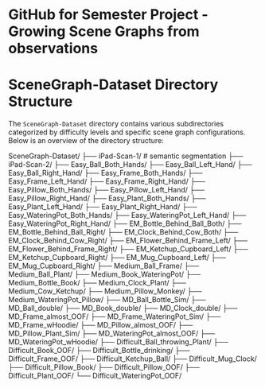 # GitHub for Semester Project - Growing Scene Graphs from observations

# SceneGraph-Dataset Directory Structure

The `SceneGraph-Dataset` directory contains various subdirectories categorized by difficulty levels and specific scene graph configurations. Below is an overview of the directory structure:

SceneGraph-Dataset/
├── iPad-Scan-1/  # semantic segmentation
├── iPad-Scan-2/
├── Easy_Ball_Both_Hands/
├── Easy_Ball_Left_Hand/
├── Easy_Ball_Right_Hand/
├── Easy_Frame_Both_Hands/
├── Easy_Frame_Left_Hand/
├── Easy_Frame_Right_Hand/
├── Easy_Pillow_Both_Hands/
├── Easy_Pillow_Left_Hand/
├── Easy_Pillow_Right_Hand/
├── Easy_Plant_Both_Hands/
├── Easy_Plant_Left_Hand/
├── Easy_Plant_Right_Hand/
├── Easy_WateringPot_Both_Hands/
├── Easy_WateringPot_Left_Hand/
├── Easy_WateringPot_Right_Hand/
├── EM_Bottle_Behind_Ball_Both/
├── EM_Bottle_Behind_Ball_Right/
├── EM_Clock_Behind_Cow_Both/
├── EM_Clock_Behind_Cow_Right/
├── EM_Flower_Behind_Frame_Left/
├── EM_Flower_Behind_Frame_Right/
├── EM_Ketchup_Cupboard_Left/
├── EM_Ketchup_Cupboard_Right/
├── EM_Mug_Cupboard_Left/
├── EM_Mug_Cupboard_Right/
├── Medium_Ball_Frame/
├── Medium_Ball_Plant/
├── Medium_Book_WateringPot/
├── Medium_Bottle_Book/
├── Medium_Clock_Plant/
├── Medium_Cow_Ketchup/
├── Medium_Pillow_Monkey/
├── Medium_WateringPot_Pillow/
├── MD_Ball_Bottle_Sim/
├── MD_Ball_double/
├── MD_Book_double/
├── MD_Clock_double/
├── MD_Frame_almost_OOF/
├── MD_Frame_WateringPot_Sim/
├── MD_Frame_wHoodie/
├── MD_Pillow_almost_OOF/
├── MD_Pillow_Plant_Sim/
├── MD_WateringPot_almost_OOF/
├── MD_WateringPot_wHoodie/
├── Difficult_Ball_throwing_Plant/
├── Difficult_Book_OOF/
├── Difficult_Bottle_drinking/
├── Difficult_Frame_OOF/
├── Difficult_Ketchup_Ball/
├── Difficult_Mug_Clock/
├── Difficult_Pillow_Book/
├── Difficult_Pillow_OOF/
├── Difficult_Plant_OOF/
└── Difficult_WateringPot_OOF/

